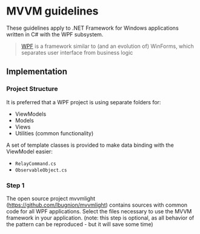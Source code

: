 # MVVM guidelines

These guidelines apply to .NET Framework for Windows applications written in C# with the WPF subsystem.

> [WPF](https://github.com/dotnet/wpf) is a framework similar to (and an evolution of) WinForms, which separates user interface from business logic


## Implementation

### Project Structure

It is preferred that a WPF project is using separate folders for:
- ViewModels
- Models
- Views
- Utilities (common functionality)

A set of template classes is provided to make data binding with the ViewModel easier:
* `RelayCommand.cs`
* `ObservableObject.cs`


### Step 1

The open source project mvvmlight (https://github.com/lbugnion/mvvmlight) contains sources with common code for all WPF applications. Select the files necessary to use the MVVM framework in your application.
(note: this step is optional, as all behavior of the pattern can be reproduced - but it will save some time)
